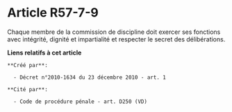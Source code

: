 # Article R57-7-9

Chaque membre de la commission de discipline doit exercer ses fonctions avec intégrité, dignité et impartialité et respecter
le secret des délibérations.

**Liens relatifs à cet article**

	**Créé par**:

	  - Décret n°2010-1634 du 23 décembre 2010 - art. 1

	**Cité par**:

	  - Code de procédure pénale - art. D250 (VD)
